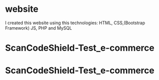 # website
I created this website using this technologies: HTML, CSS,(Bootstrap Framework) JS, PHP and MySQL
# ScanCodeShield-Test_e-commerce
# ScanCodeShield-Test_e-commerce
